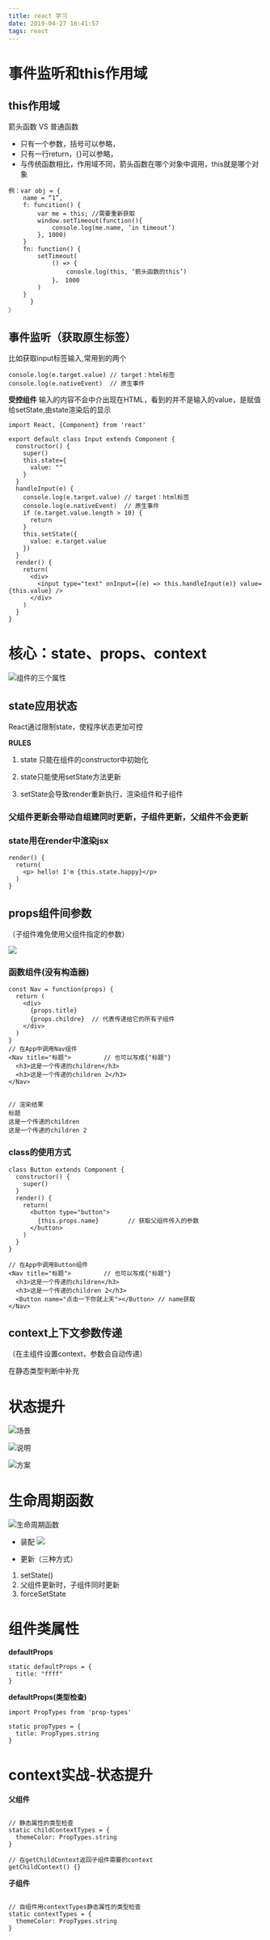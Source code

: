 ```yaml
---
title: react 学习
date: 2019-04-27 16:41:57
tags: react
---
```


# 事件监听和this作用域

## this作用域

箭头函数 VS 普通函数
- 只有一个参数，括号可以参略，
- 只有一行return，{}可以参略，
- 与传统函数相比，作用域不同，箭头函数在哪个对象中调用，this就是哪个对象


```
例：var obj = {
	name = “1”,
	f: funcition() {
		var me = this; //需要重新获取
		window.setTimeout(function(){
			console.log(me.name, ‘in timeout’)
		}, 1000)
	}
	fn: function() {
		setTimeout(
			() => {
				conosle.log(this, ‘箭头函数的this’)
			}， 1000
		)
	}
      }
）
```

## 事件监听（获取原生标签）

比如获取input标签输入,常用到的两个
```
console.log(e.target.value) // target：html标签
console.log(e.nativeEvent)  // 原生事件
```

**受控组件**
输入的内容不会中介出现在HTML，看到的并不是输入的value，是赋值给setState,由state渲染后的显示

```
import React, {Component} from 'react'

export default class Input extends Component {
  constructor() {
    super()
    this.state={
      value: ""
    }
  }
  handleInput(e) {
    console.log(e.target.value) // target：html标签
    console.log(e.nativeEvent)  // 原生事件
    if (e.target.value.length > 10) {
      return
    }
    this.setState({
      value: e.target.value
    })
  }
  render() {
    return(
      <div>
        <input type="text" onInput={(e) => this.handleInput(e)} value={this.value} />
      </div>
    )
  }
}

```

# 核心：state、props、context

![组件的三个属性](../../public/images/react-property.png)

## state应用状态

React通过限制state，使程序状态更加可控

**RULES**

1. state 只能在组件的constructor中初始化

2. state只能使用setState方法更新

3. setState会导致render重新执行，渲染组件和子组件

### 父组件更新会带动自组建同时更新，子组件更新，父组件不会更新

### state用在render中渲染jsx

```
render() {
  return(
    <p> hello! I'm {this.state.happy}</p>
  )
}
```

## props组件间参数

（子组件难免使用父组件指定的参数）

![](../../public/images/props.png)

### 函数组件(没有构造器)

```
const Nav = function(props) {
  return (
    <div>
      {props.title}
      {props.childre}  // 代表传递给它的所有子组件
    </div>
  )
}
// 在App中调用Nav组件
<Nav title="标题">         // 也可以写成{"标题"}
  <h3>这是一个传递的children</h3>
  <h3>这是一个传递的children 2</h3>
</Nav>


// 渲染结果
标题
这是一个传递的children
这是一个传递的children 2
```

### class的使用方式

```
class Button extends Component {
  constructor() {
    super()
  }
  render() {
    return(
      <button type="button">
        {this.props.name}        // 获取父组件传入的参数
      </button>
    )
  }
}

// 在App中调用Button组件
<Nav title="标题">         // 也可以写成{"标题"}
  <h3>这是一个传递的children</h3>
  <h3>这是一个传递的children 2</h3>
  <Button name="点击一下你就上天"></Button> // name获取
</Nav>
```

## context上下文参数传递
（在主组件设置context，参数会自动传递）

在静态类型判断中补充

# 状态提升

![场景](../../public/images/context.png)

![说明](../../public/images/context1.png)

![方案](../../public/images/context2.png)

# 生命周期函数

![生命周期函数](../../public/images/life.png)

 - 装配
![](../../public/images/life1.png)

- 更新（三种方式）

1. setState()
2. 父组件更新时，子组件同时更新
2. forceSetState

# 组件类属性

**defaultProps**

```
static defaultProps = {
  title: "ffff"
}
```
**defaultProps(类型检查)**

```
import PropTypes from 'prop-types'

static propTypes = {
  title: PropTypes.string
}
```

# context实战-状态提升

**父组件**

```

// 静态属性的类型检查
static childContextTypes = {
  themeColor: PropTypes.string
}

// 在getChildContext返回子组件需要的context
getChildContext() {}

```

**子组件**

```

// 自组件用contextTypes静态属性的类型检查
static contextTypes = {
  themeColor: PropTypes.string
}
```







